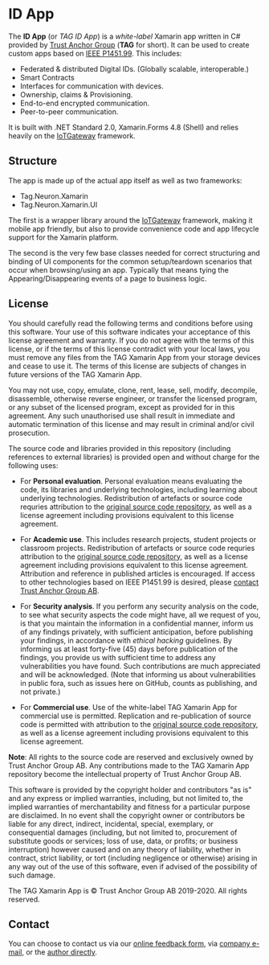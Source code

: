 # ID App

The **ID App** (or *TAG ID App*) is a *white-label* Xamarin app written in C# provided by [Trust Anchor Group](https://trustanchorgroup.com/) (**TAG** for short).
It can be used to create custom apps based on [IEEE P1451.99](https://gitlab.com/IEEE-SA/XMPPI/IoT). This includes:

* Federated & distributed Digital IDs. (Globally scalable, interoperable.)
* Smart Contracts
* Interfaces for communication with devices.
* Ownership, claims & Provisioning.
* End-to-end encrypted communication.
* Peer-to-peer communication.

It is built with .NET Standard 2.0, Xamarin.Forms 4.8 (Shell) and relies heavily on the [IoTGateway](https://github.com/PeterWaher/IoTGateway) framework.

## Structure

The app is made up of the actual app itself as well as two frameworks:
- Tag.Neuron.Xamarin
- Tag.Neuron.Xamarin.UI

The first is a wrapper library around the [IoTGateway](https://github.com/PeterWaher/IoTGateway) framework, making it mobile app friendly, but also
to provide convenience code and app lifecycle support for the Xamarin platform.

The second is the very few base classes needed for correct structuring and binding of UI components for the common setup/teardown scenarios that occur
when browsing/using an app. Typically that means tying the Appearing/Disappearing events of a page to business logic.


## License

You should carefully read the following terms and conditions before using this software. Your use of this software indicates your acceptance of this 
license agreement and warranty. If you do not agree with the terms of this license, or if the terms of this license contradict with your local laws, 
you must remove any files from the TAG Xamarin App from your storage devices and cease to use it. The terms of this license are subjects of changes 
in future versions of the TAG Xamarin App.

You may not use, copy, emulate, clone, rent, lease, sell, modify, decompile, disassemble, otherwise reverse engineer, or transfer the licensed program, 
or any subset of the licensed program, except as provided for in this agreement. Any such unauthorised use shall result in immediate and automatic 
termination of this license and may result in criminal and/or civil prosecution.

The source code and libraries provided in this repository (including references to external libraries) is provided open and without charge for the following uses:

* For **Personal evaluation**. Personal evaluation means evaluating the code, its libraries and underlying technologies, including learning about underlying technologies.
Redistribution of artefacts or source code requries attribution to the [original source code repository](https://github.com/Trust-Anchor-Group/XamarinApp), as well as a 
license agreement including provisions equivalent to this license agreement.

* For **Academic use**. This includes research projects, student projects or classroom projects. Redistribution of artefacts or source code requries attribution to the 
[original source code repository](https://github.com/Trust-Anchor-Group/XamarinApp), as well as a license agreement including provisions equivalent to this license agreement. 
Attribution and reference in published articles is encouraged. If access to other technologies based on IEEE P1451.99 is desired, please [contact Trust Anchor Group AB](#contact).

* For **Security analysis**. If you perform any security analysis on the code, to see what security aspects the code might have, all we request of you, is that you 
maintain the information in a confidential manner, inform us of any findings privately, with sufficient anticipation, before publishing your findings, in accordance 
with *ethical hacking* guidelines. By informing us at least forty-five (45) days before publication of the findings, you provide us with sufficient time to address 
any vulnerabilities you have found. Such contributions are much appreciated and will be acknowledged. (Note that informing us about vulnerabilities in public fora,
such as issues here on GitHub, counts as publishing, and not private.)

* For **Commercial use**. Use of the white-label TAG Xamarin App for commercial use is permitted. Replication and re-publication of source code is permitted with
attribution to the [original source code repository](https://github.com/Trust-Anchor-Group/XamarinApp), as well as a license agreement including provisions equivalent 
to this license agreement.

**Note**: All rights to the source code are reserved and exclusively owned by Trust Anchor Group AB. Any contributions made to the TAG Xamarin App repository 
become the intellectual property of Trust Anchor Group AB.

This software is provided by the copyright holder and contributors "as is" and any express or implied warranties, including, but not limited to, the implied 
warranties of merchantability and fitness for a particular purpose are disclaimed. In no event shall the copyright owner or contributors be liable for any 
direct, indirect, incidental, special, exemplary, or consequential damages (including, but not limited to, procurement of substitute goods or services; loss 
of use, data, or profits; or business interruption) however caused and on any theory of liability, whether in contract, strict liability, or tort (including 
negligence or otherwise) arising in any way out of the use of this software, even if advised of the possibility of such damage.

The TAG Xamarin App is © Trust Anchor Group AB 2019-2020. All rights reserved.

## Contact

You can choose to contact us via our [online feedback form](https://lab.tagroot.io/Feedback.md), via [company e-mail](mailto:info@trustanchorgroup.com), or the
[author directly](https://www.linkedin.com/in/peterwaher/).